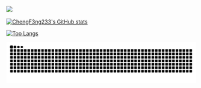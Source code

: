 [![](https://github-widgetbox.vercel.app/api/profile?username=chengf3ng233&data=followers,repositories,stars,commits&theme=darkmode)](https://github.com/chengf3ng233)

[![ChengF3ng233's GitHub stats](https://github-readme-stats.vercel.app/api?username=chengf3ng233&theme=radical)](https://github.com/chengf3ng233)

[![Top Langs](https://github-readme-stats.vercel.app/api/top-langs/?username=chengf3ng233&theme=radical)](https://github.com/chengf3ng233)

<picture>
  <source media="(prefers-color-scheme: dark)" srcset="https://raw.githubusercontent.com/chengf3ng233/chengf3ng233/output/github-contribution-grid-snake-dark.svg">
  <source media="(prefers-color-scheme: light)" srcset="https://raw.githubusercontent.com/chengf3ng233/chengf3ng233/output/github-contribution-grid-snake.svg">
  <img alt="github contribution grid snake animation" src="https://raw.githubusercontent.com/chengf3ng233/chengf3ng233/output/github-contribution-grid-snake.svg">
</picture>
